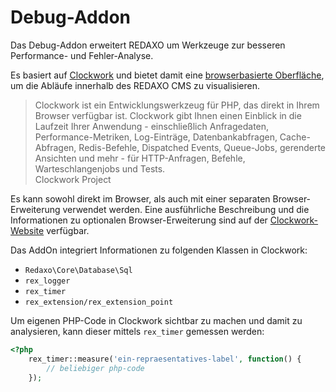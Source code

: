 Debug-Addon
===========

Das Debug-Addon erweitert REDAXO um Werkzeuge zur besseren Performance- und Fehler-Analyse.

Es basiert auf [Clockwork](https://github.com/itsgoingd/clockwork) und bietet damit eine [browserbasierte Oberfläche](https://github.com/underground-works/clockwork-app),
um die Abläufe innerhalb des REDAXO CMS zu visualisieren.

<blockquote>
Clockwork ist ein Entwicklungswerkzeug für PHP, das direkt in Ihrem Browser verfügbar ist.
Clockwork gibt Ihnen einen Einblick in die Laufzeit Ihrer Anwendung - einschließlich Anfragedaten,
Performance-Metriken, Log-Einträge, Datenbankabfragen, Cache-Abfragen, Redis-Befehle, Dispatched Events, Queue-Jobs,
gerenderte Ansichten und mehr - für HTTP-Anfragen, Befehle, Warteschlangenjobs und Tests.
<footer>Clockwork Project</footer>
</blockquote>

Es kann sowohl direkt im Browser, als auch mit einer separaten Browser-Erweiterung verwendet werden.
Eine ausführliche Beschreibung und die Informationen zu optionalen Browser-Erweiterung sind auf der [Clockwork-Website](https://underground.works/clockwork) verfügbar.

Das AddOn integriert Informationen zu folgenden Klassen in Clockwork:
- `Redaxo\Core\Database\Sql`
- `rex_logger`
- `rex_timer`
- `rex_extension/rex_extension_point`

Um eigenen PHP-Code in Clockwork sichtbar zu machen und damit zu analysieren, kann dieser mittels `rex_timer` gemessen werden:

```php
<?php
    rex_timer::measure('ein-repraesentatives-label', function() {
        // beliebiger php-code
    });
```
